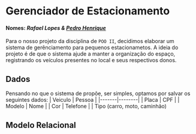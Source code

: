 # Gerenciador de Estacionamento
#### Nomes: _Rafael Lopes & [Pedro Henrique](https://github.com/pedrosantos20)_
Para o nosso projeto da disciplina de `POO II`, decidimos elaborar um sistema de gerênciamento para pequenos estacionametos. A ideia do projeto é de que o sistema ajude a manter a organização do espaço, registrando os veículos presentes no local e seus respectivos donos.


## Dados
Pensando no que o sistema de propõe, ser simples, optamos por salvar os seguintes dados:
| Veiculo | Pessoa |
|-------|--------|
| Placa | CPF |
| Modelo | Nome |
| Cor | Telefone |
| Tipo (carro, moto, caminhão)

## Modelo Relacional


